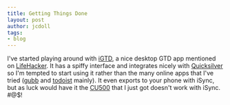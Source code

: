 ```yaml
---
title: Getting Things Done
layout: post
author: jcdoll
tags:
- blog
---
```


I've started playing around with [iGTD](http://bargiel.home.pl/iGTD/index.html), a nice desktop GTD app mentioned on [LifeHacker](http://www.lifehacker.com). It has a spiffy interface and integrates nicely with [Quicksilver](http://quicksilver.blacktree.com/) so I'm tempted to start using it rather than the many online apps that I've tried ([gubb](http://www.gubb.net) and [todoist](http://todoist.com) mainly). It even exports to your phone with iSync, but as luck would have it the [CU500](http://www.mobiledia.com/phones/lg/cu500.html) that I just got doesn't work with iSync. #@$!

